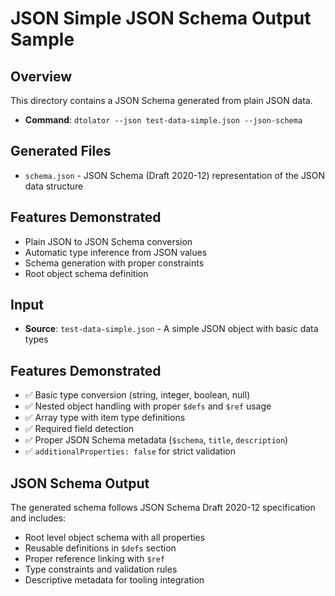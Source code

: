 # JSON Simple JSON Schema Output Sample

## Overview
This directory contains a JSON Schema generated from plain JSON data.

- **Command**: `dtolator --json test-data-simple.json --json-schema`

## Generated Files
- `schema.json` - JSON Schema (Draft 2020-12) representation of the JSON data structure

## Features Demonstrated
- Plain JSON to JSON Schema conversion
- Automatic type inference from JSON values
- Schema generation with proper constraints
- Root object schema definition

## Input
- **Source**: `test-data-simple.json` - A simple JSON object with basic data types

## Features Demonstrated
- ✅ Basic type conversion (string, integer, boolean, null)
- ✅ Nested object handling with proper `$defs` and `$ref` usage
- ✅ Array type with item type definitions  
- ✅ Required field detection
- ✅ Proper JSON Schema metadata (`$schema`, `title`, `description`)
- ✅ `additionalProperties: false` for strict validation

## JSON Schema Output
The generated schema follows JSON Schema Draft 2020-12 specification and includes:
- Root level object schema with all properties
- Reusable definitions in `$defs` section
- Proper reference linking with `$ref`
- Type constraints and validation rules
- Descriptive metadata for tooling integration 